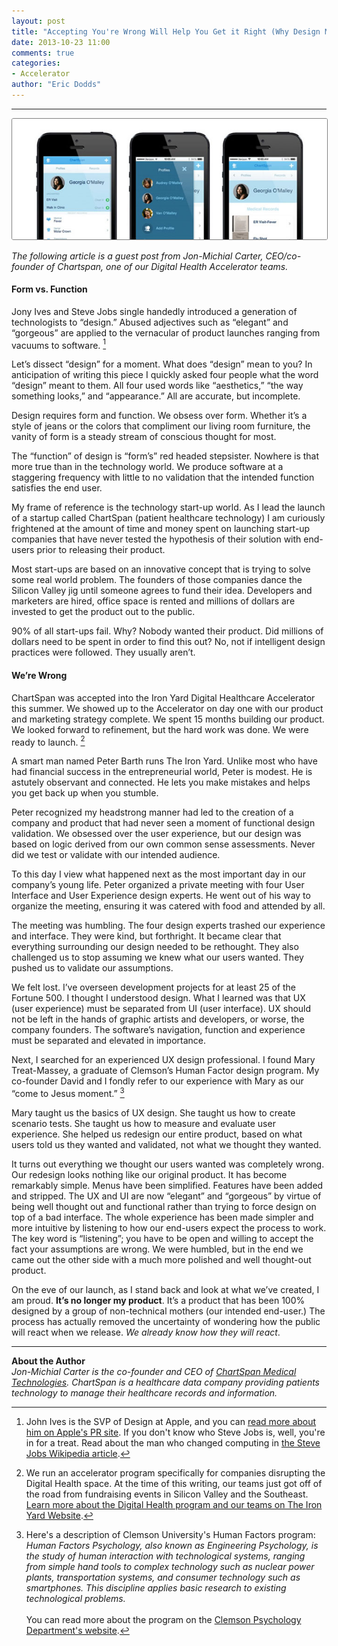 ```yaml
---
layout: post
title: "Accepting You're Wrong Will Help You Get it Right (Why Design Must Be Measured)"
date: 2013-10-23 11:00
comments: true
categories: 
- Accelerator
author: "Eric Dodds"
---
```


---

<img src="/images/blog/2013/10/10.23.13/chartspan-ux-post.jpg" style="border-radius: 3px; border: 1px solid grey;">

*The following article is a guest post from Jon-Michial Carter, CEO/co-founder of Chartspan, one of our Digital Health Accelerator teams.*

#### Form vs. Function

Jony Ives and Steve Jobs single handedly introduced a generation of technologists to “design.” Abused adjectives such as “elegant” and “gorgeous” are applied to the vernacular of product launches ranging from vacuums to software. [^1] 

Let’s dissect “design” for a moment. What does “design” mean to you? In anticipation of writing this piece I quickly asked four people what the word “design” meant to them. All four used words like “aesthetics,” “the way something looks,” and “appearance.” All are accurate, but incomplete. 

<!-- more --> 

Design requires form and function. We obsess over form. Whether it’s a style of jeans or the colors that compliment our living room furniture, the vanity of form is a steady stream of conscious thought for most.  

The “function” of design is “form’s” red headed stepsister. Nowhere is that more true than in the technology world. We produce software at a staggering frequency with little to no validation that the intended function satisfies the end user.    

My frame of reference is the technology start-up world. As I lead the launch of a startup called ChartSpan (patient healthcare technology) I am curiously frightened at the amount of time and money spent on launching start-up companies that have never tested the hypothesis of their solution with end-users prior to releasing their product.    

Most start-ups are based on an innovative concept that is trying to solve some real world problem. The founders of those companies dance the Silicon Valley jig until someone agrees to fund their idea. Developers and marketers are hired, office space is rented and millions of dollars are invested to get the product out to the public.  

90% of all start-ups fail. Why? Nobody wanted their product. Did millions of dollars need to be spent in order to find this out? No, not if intelligent design practices were followed.  They usually aren’t.  

#### We’re Wrong

ChartSpan was accepted into the Iron Yard Digital Healthcare Accelerator this summer. We showed up to the Accelerator on day one with our product and marketing strategy complete. We spent 15 months building our product. We looked forward to refinement, but the hard work was done. We were ready to launch. [^2]

A smart man named Peter Barth runs The Iron Yard. Unlike most who have had financial success in the entrepreneurial world, Peter is modest. He is astutely observant and connected. He lets you make mistakes and helps you get back up when you stumble.  

Peter recognized my headstrong manner had led to the creation of a company and product that had never seen a moment of functional design validation. We obsessed over the user experience, but our design was based on logic derived from our own common sense assessments. Never did we test or validate with our intended audience. 

To this day I view what happened next as the most important day in our company’s young life. Peter organized a private meeting with four User Interface and User Experience design experts. He went out of his way to organize the meeting, ensuring it was catered with food and attended by all.  

The meeting was humbling. The four design experts trashed our experience and interface. They were kind, but forthright. It became clear that everything surrounding our design needed to be rethought. They also challenged us to stop assuming we knew what our users wanted. They pushed us to validate our assumptions.

We felt lost. I’ve overseen development projects for at least 25 of the Fortune 500. I thought I understood design. What I learned was that UX (user experience) must be separated from UI (user interface). UX should not be left in the hands of graphic artists and developers, or worse, the company founders. The software’s navigation, function and experience must be separated and elevated in importance.  

Next, I searched for an experienced UX design professional. I found Mary Treat-Massey, a graduate of Clemson’s Human Factor design program. My co-founder David and I fondly refer to our experience with Mary as our “come to Jesus moment.” [^3]

Mary taught us the basics of UX design. She taught us how to create scenario tests. She taught us how to measure and evaluate user experience. She helped us redesign our entire product, based on what users told us they wanted and validated, not what we thought they wanted. 

It turns out everything we thought our users wanted was completely wrong. Our redesign looks nothing like our original product. It has become remarkably simple. Menus have been simplified. Features have been added and stripped. The UX and UI are now “elegant” and “gorgeous” by virtue of being well thought out and functional rather than trying to force design on top of a bad interface. The whole experience has been made simpler and more intuitive by listening to how our end-users expect the process to work. The key word is “listening”; you have to be open and willing to accept the fact your assumptions are wrong. We were humbled, but in the end we came out the other side with a much more polished and well thought-out product. 

On the eve of our launch, as I stand back and look at what we’ve created, I am proud. **It’s no longer my product**. It’s a product that has been 100% designed by a group of non-technical mothers (our intended end-user.) The process has actually removed the uncertainty of wondering how the public will react when we release. *We already know how they will react*.   

---

**About the Author**  
*Jon-Michial Carter is the co-founder and CEO of [ChartSpan Medical Technologies](http://chartspan.com). ChartSpan is a healthcare data company providing patients technology to manage their healthcare records and information.*  

[^1]: John Ives is the SVP of Design at Apple, and you can [read more about him on Apple's PR site](http://www.apple.com/pr/bios/jonathan-ive.html). If you don't know who Steve Jobs is, well, you're in for a treat. Read about the man who changed computing in [the Steve Jobs Wikipedia article](http://en.wikipedia.org/wiki/Steve_Jobs).

[^2]: We run an accelerator program specifically for companies disrupting the Digital Health space. At the time of this writing, our teams just got off of the road from fundraising events in Silicon Valley and the Southeast. [Learn more about the Digital Health program and our teams on The Iron Yard Website](http://theironyard.com/accelerator/digital-health-program/). 

[^3]: Here's a description of Clemson University's Human Factors program: *Human Factors Psychology, also known as Engineering Psychology, is the study of human interaction with technological systems, ranging from simple hand tools to complex technology such as nuclear power plants, transportation systems, and consumer technology such as smartphones. This discipline applies basic research to existing technological problems.* <br><br>You can read more about the program on the [Clemson Psychology Department's website](http://www.clemson.edu/psych/grad/phd-hf/). 
